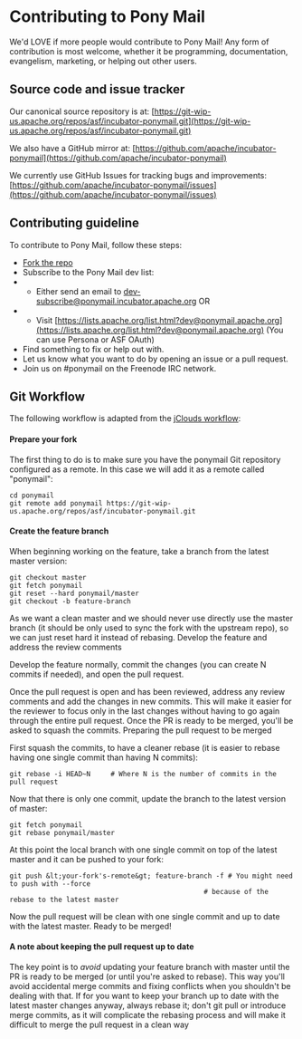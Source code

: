 
# Contributing to Pony Mail #
We'd LOVE if more people would contribute to Pony Mail!
Any form of contribution is most welcome, whether it be programming,
documentation, evangelism, marketing, or helping out other users.

## Source code and issue tracker ##

Our canonical source repository is at: [https://git-wip-us.apache.org/repos/asf/incubator-ponymail.git](https://git-wip-us.apache.org/repos/asf/incubator-ponymail.git)

We also have a GitHub mirror at: [https://github.com/apache/incubator-ponymail](https://github.com/apache/incubator-ponymail)

We currently use GitHub Issues for tracking bugs and improvements: [https://github.com/apache/incubator-ponymail/issues](https://github.com/apache/incubator-ponymail/issues)

## Contributing guideline ##

To contribute to Pony Mail, follow these steps:

- [Fork the repo](/source.html)
- Subscribe to the Pony Mail dev list:
- - Either send an email to dev-subscribe@ponymail.incubator.apache.org OR
- - Visit [https://lists.apache.org/list.html?dev@ponymail.apache.org](https://lists.apache.org/list.html?dev@ponymail.apache.org) (You can use Persona or ASF OAuth)
- Find something to fix or help out with.
- Let us know what you want to do by opening an issue or a pull request.
- Join us on #ponymail on the Freenode IRC network.

## Git Workflow
The following workflow is adapted from the [jClouds workflow](https://cwiki.apache.org/confluence/display/JCLOUDS/Git+workflow):

#### Prepare your fork

The first thing to do is to make sure you have the ponymail Git
repository configured as a remote. In this case we will add it as a
remote called "ponymail":
~~~
cd ponymail
git remote add ponymail https://git-wip-us.apache.org/repos/asf/incubator-ponymail.git
~~~

#### Create the feature branch
When beginning working on the feature, take a branch from the latest master version:
~~~
git checkout master
git fetch ponymail
git reset --hard ponymail/master
git checkout -b feature-branch
~~~

As we want a clean master and we should never use directly use the
master branch (it should be only used to sync the fork with the upstream
repo), so we can just reset hard it instead of rebasing. Develop the
feature and address the review comments

Develop the feature normally, commit the changes (you can create N
commits if needed), and open the pull request.

Once the pull request is open and has been reviewed, address any review
comments and add the changes in new commits. This will make it easier
for the reviewer to focus only in the last changes without having to go
again through the entire pull request. Once the PR is ready to be
merged, you'll be asked to squash the commits. Preparing the pull
request to be merged

First squash the commits, to have a cleaner rebase (it is easier to rebase having one single commit than having N commits):

~~~
git rebase -i HEAD~N     # Where N is the number of commits in the pull request
~~~

Now that there is only one commit, update the branch to the latest version of master:
~~~
git fetch ponymail
git rebase ponymail/master
~~~

At this point the local branch with one single commit on top of the latest master and it can be pushed to your fork:
~~~
git push &lt;your-fork's-remote&gt; feature-branch -f # You might need to push with --force
                                                # because of the rebase to the latest master
~~~

Now the pull request will be clean with one single commit and up to date
with the latest master. Ready to be merged!

#### A note about keeping the pull request up to date

The key point is to *avoid* updating your feature branch with master
until the PR is ready to be merged (or until you're asked to rebase).
This way you'll avoid accidental merge commits and fixing conflicts when
you shouldn't be dealing with that. If for you want to keep your branch
up to date with the latest master changes anyway, always rebase it;
don't git pull or introduce merge commits, as it will complicate the
rebasing process and will make it difficult to merge the pull request in
a clean way

